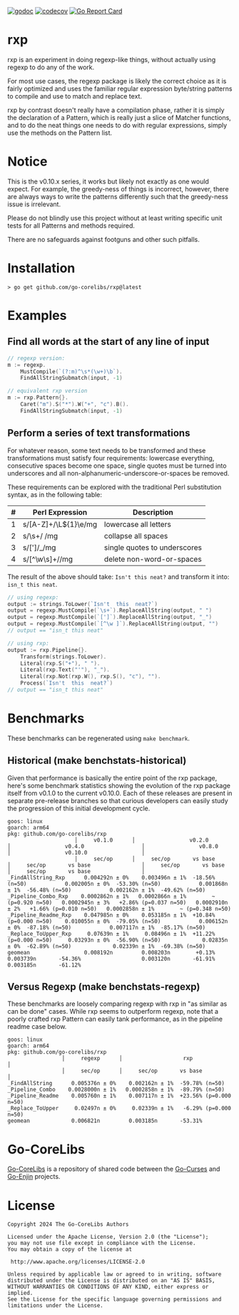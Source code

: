 [![godoc](https://img.shields.io/badge/godoc-reference-blue.svg)](https://pkg.go.dev/github.com/go-corelibs/rxp)
[![codecov](https://codecov.io/gh/go-corelibs/rxp/graph/badge.svg?token=H2SU6zZMqN)](https://codecov.io/gh/go-corelibs/rxp)
[![Go Report Card](https://goreportcard.com/badge/github.com/go-corelibs/rxp)](https://goreportcard.com/report/github.com/go-corelibs/rxp)

# rxp

rxp is an experiment in doing regexp-like things, without actually using regexp
to do any of the work.

For most use cases, the regexp package is likely the correct choice as it is
fairly optimized and uses the familiar regular expression byte/string patterns
to compile and use to match and replace text.

rxp by contrast doesn't really have a compilation phase, rather it is simply
the declaration of a Pattern, which is really just a slice of Matcher functions,
and to do the neat things one needs to do with regular expressions, simply use
the methods on the Pattern list.

# Notice

This is the v0.10.x series, it works but likely not exactly as one would expect.
For example, the greedy-ness of things is incorrect, however, there are always
ways to write the patterns differently such that the greedy-ness issue is
irrelevant.

Please do not blindly use this project without at least writing specific unit
tests for all Patterns and methods required.

There are no safeguards against footguns and other such pitfalls.

# Installation

``` shell
> go get github.com/go-corelibs/rxp@latest
```

# Examples

## Find all words at the start of any line of input

``` go
// regexp version:
m := regexp.
    MustCompile(`(?:m)^\s*(\w+)\b`).
    FindAllStringSubmatch(input, -1)

// equivalent rxp version
m := rxp.Pattern{}.
    Caret("m").S("*").W("+", "c").B().
    FindAllStringSubmatch(input, -1)
```

## Perform a series of text transformations

For whatever reason, some text needs to be transformed and these transformations
must satisfy four requirements: lowercase everything, consecutive spaces become
one space, single quotes must be turned into underscores and all
non-alphanumeric-underscore-or-spaces be removed.

These requirements can be explored with the traditional Perl substitution
syntax, as in the following table:

 | # | Perl Expression      | Description                  |
 |---|----------------------|------------------------------|
 | 1 | s/[A-Z]+/\L${1}\e/mg | lowercase all letters        |
 | 2 | s/\s+/ /mg           | collapse all spaces          |
 | 3 | s/[']/_/mg           | single quotes to underscores |
 | 4 | s/[^\w\s]+//mg       | delete non-word-or-spaces    |

The result of the above should take: `Isn't this neat?` and transform it into:
`isn_t this neat`.

``` go
// using regexp:
output := strings.ToLower(`Isn't  this  neat?`)
output = regexp.MustCompile(`\s+`).ReplaceAllString(output, " ")
output = regexp.MustCompile(`[']`).ReplaceAllString(output, "_")
output = regexp.MustCompile(`[^\w ]`).ReplaceAllString(output, "")
// output == "isn_t this neat"

// using rxp:
output := rxp.Pipeline{}.
	Transform(strings.ToLower).
	Literal(rxp.S("+"), " ").
	Literal(rxp.Text("'"), "_").
	Literal(rxp.Not(rxp.W(), rxp.S(), "c"), "").
	Process(`Isn't  this  neat?`)
// output == "isn_t this neat"
```

# Benchmarks

These benchmarks can be regenerated using `make benchmark`.

## Historical (make benchstats-historical)

Given that performance is basically the entire point of the rxp package, here's
some benchmark statistics showing the evolution of the rxp package itself from
v0.1.0 to the current v0.10.0. Each of these releases are present in separate
pre-release branches so that curious developers can easily study the progression
of this initial development cycle.

```
goos: linux
goarch: arm64
pkg: github.com/go-corelibs/rxp
                     │     v0.1.0      │                 v0.2.0                  │                 v0.4.0                  │                 v0.8.0                  │                 v0.10.0                 │
                     │     sec/op      │     sec/op       vs base                │     sec/op       vs base                │     sec/op       vs base                │     sec/op       vs base                │
_FindAllString_Rxp      0.004292n ± 0%    0.003496n ± 1%  -18.56% (n=50)            0.002005n ± 0%  -53.30% (n=50)            0.001868n ± 1%  -56.48% (n=50)            0.002162n ± 1%  -49.62% (n=50)
_Pipeline_Combo_Rxp    0.0002862n ± 1%   0.0002866n ± 1%        ~ (p=0.920 n=50)   0.0002945n ± 3%   +2.86% (p=0.037 n=50)   0.0002910n ± 2%   +1.66% (p=0.010 n=50)   0.0002858n ± 1%        ~ (p=0.348 n=50)
_Pipeline_Readme_Rxp    0.047985n ± 0%    0.053185n ± 1%  +10.84% (p=0.000 n=50)    0.010055n ± 0%  -79.05% (n=50)            0.006152n ± 0%  -87.18% (n=50)            0.007117n ± 1%  -85.17% (n=50)
_Replace_ToUpper_Rxp     0.07639n ± 1%     0.08496n ± 1%  +11.22% (p=0.000 n=50)     0.03293n ± 0%  -56.90% (n=50)             0.02835n ± 0%  -62.89% (n=50)             0.02339n ± 1%  -69.38% (n=50)
geomean                 0.008192n         0.008203n        +0.13%                   0.003739n       -54.36%                   0.003120n       -61.91%                   0.003185n       -61.12%
```

## Versus Regexp (make benchstats-regexp)

These benchmarks are loosely comparing regexp with rxp in "as similar as can be
done" cases. While rxp seems to outperform regexp, note that a poorly crafted
rxp Pattern can easily tank performance, as in the pipeline readme case below.

```
goos: linux
goarch: arm64
pkg: github.com/go-corelibs/rxp
                 │     regexp      │                   rxp                   │
                 │     sec/op      │     sec/op       vs base                │
_FindAllString      0.005376n ± 0%    0.002162n ± 1%  -59.78% (n=50)
_Pipeline_Combo    0.0028000n ± 1%   0.0002858n ± 1%  -89.79% (n=50)
_Pipeline_Readme    0.005760n ± 1%    0.007117n ± 1%  +23.56% (p=0.000 n=50)
_Replace_ToUpper     0.02497n ± 0%     0.02339n ± 1%   -6.29% (p=0.000 n=50)
geomean             0.006821n         0.003185n       -53.31%
```

# Go-CoreLibs

[Go-CoreLibs] is a repository of shared code between the [Go-Curses] and
[Go-Enjin] projects.

# License

```
Copyright 2024 The Go-CoreLibs Authors

Licensed under the Apache License, Version 2.0 (the "License");
you may not use file except in compliance with the License.
You may obtain a copy of the license at

 http://www.apache.org/licenses/LICENSE-2.0

Unless required by applicable law or agreed to in writing, software
distributed under the License is distributed on an "AS IS" BASIS,
WITHOUT WARRANTIES OR CONDITIONS OF ANY KIND, either express or implied.
See the License for the specific language governing permissions and
limitations under the License.
```

[Go-CoreLibs]: https://github.com/go-corelibs
[Go-Curses]: https://github.com/go-curses
[Go-Enjin]: https://github.com/go-enjin
